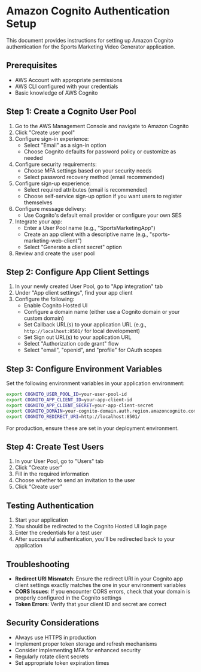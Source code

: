 # Amazon Cognito Authentication Setup

This document provides instructions for setting up Amazon Cognito authentication for the Sports Marketing Video Generator application.

## Prerequisites

- AWS Account with appropriate permissions
- AWS CLI configured with your credentials
- Basic knowledge of AWS Cognito

## Step 1: Create a Cognito User Pool

1. Go to the AWS Management Console and navigate to Amazon Cognito
2. Click "Create user pool"
3. Configure sign-in experience:
   - Select "Email" as a sign-in option
   - Choose Cognito defaults for password policy or customize as needed
4. Configure security requirements:
   - Choose MFA settings based on your security needs
   - Select password recovery method (email recommended)
5. Configure sign-up experience:
   - Select required attributes (email is recommended)
   - Choose self-service sign-up option if you want users to register themselves
6. Configure message delivery:
   - Use Cognito's default email provider or configure your own SES
7. Integrate your app:
   - Enter a User Pool name (e.g., "SportsMarketingApp")
   - Create an app client with a descriptive name (e.g., "sports-marketing-web-client")
   - Select "Generate a client secret" option
8. Review and create the user pool

## Step 2: Configure App Client Settings

1. In your newly created User Pool, go to "App integration" tab
2. Under "App client settings", find your app client
3. Configure the following:
   - Enable Cognito Hosted UI
   - Configure a domain name (either use a Cognito domain or your custom domain)
   - Set Callback URL(s) to your application URL (e.g., `http://localhost:8501/` for local development)
   - Set Sign out URL(s) to your application URL
   - Select "Authorization code grant" flow
   - Select "email", "openid", and "profile" for OAuth scopes

## Step 3: Configure Environment Variables

Set the following environment variables in your application environment:

```bash
export COGNITO_USER_POOL_ID=your-user-pool-id
export COGNITO_APP_CLIENT_ID=your-app-client-id
export COGNITO_APP_CLIENT_SECRET=your-app-client-secret
export COGNITO_DOMAIN=your-cognito-domain.auth.region.amazoncognito.com
export COGNITO_REDIRECT_URI=http://localhost:8501/
```

For production, ensure these are set in your deployment environment.

## Step 4: Create Test Users

1. In your User Pool, go to "Users" tab
2. Click "Create user"
3. Fill in the required information
4. Choose whether to send an invitation to the user
5. Click "Create user"

## Testing Authentication

1. Start your application
2. You should be redirected to the Cognito Hosted UI login page
3. Enter the credentials for a test user
4. After successful authentication, you'll be redirected back to your application

## Troubleshooting

- **Redirect URI Mismatch**: Ensure the redirect URI in your Cognito app client settings exactly matches the one in your environment variables
- **CORS Issues**: If you encounter CORS errors, check that your domain is properly configured in the Cognito settings
- **Token Errors**: Verify that your client ID and secret are correct

## Security Considerations

- Always use HTTPS in production
- Implement proper token storage and refresh mechanisms
- Consider implementing MFA for enhanced security
- Regularly rotate client secrets
- Set appropriate token expiration times